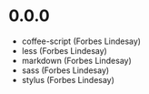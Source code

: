 0.0.0
=====

 - coffee-script (Forbes Lindesay)
 - less (Forbes Lindesay)
 - markdown (Forbes Lindesay)
 - sass (Forbes Lindesay)
 - stylus (Forbes Lindesay)